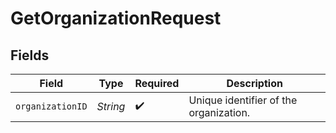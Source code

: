 # GetOrganizationRequest


## Fields

| Field                                  | Type                                   | Required                               | Description                            |
| -------------------------------------- | -------------------------------------- | -------------------------------------- | -------------------------------------- |
| `organizationID`                       | *String*                               | :heavy_check_mark:                     | Unique identifier of the organization. |